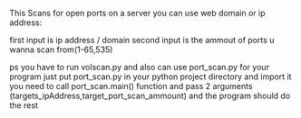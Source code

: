 This Scans for open ports on a server you can use web domain or ip address:

first input is ip address / domain
second input is the ammout of ports u wanna scan from(1-65,535)

ps you have to run volscan.py and also can use port_scan.py for your program just put port_scan.py in your python project directory and import it
you need to call port_scan.main() function and pass 2 arguments (targets_ipAddress,target_port_scan_ammount) and the program should do the rest
